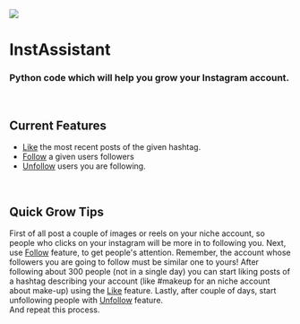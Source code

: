 <img src="https://user-images.githubusercontent.com/115635063/204157541-e1de1152-c969-4d57-ad34-6df681f415c3.png">



# InstAssistant 
### Python code which will help you grow your Instagram account.

<br/>


## Current Features

- [Like](https://github.com/BerzanTas/InstAssistant/blob/master/likeloop.py "Source code for this feature") the most recent posts of the given hashtag.
- [Follow](https://github.com/BerzanTas/InstAssistant/blob/master/follows.py "Source code for this feature") a given users followers
- [Unfollow](https://github.com/BerzanTas/InstAssistant/blob/master/unfollow.py "Source code for this feature") users you are following.

<br/>

## Quick Grow Tips

First of all post a couple of images or reels on your niche account, so people who clicks on your instagram will be more in to following you.
Next, use [Follow](https://github.com/BerzanTas/InstAssistant/blob/master/follows.py "Source code for this feature") feature, to get people's attention. Remember,
the account whose followers you are going to follow must be similar one to yours! After following about 300 people (not in a single day) you can start liking posts of a hashtag describing your account (like #makeup for an niche account about make-up) using the [Like](https://github.com/BerzanTas/InstAssistant/blob/master/likeloop.py "Source code for this feature") feature. Lastly, after couple of days, start unfollowing people with [Unfollow](https://github.com/BerzanTas/InstAssistant/blob/master/unfollow.py "Source code for this feature") feature. </br> And repeat this process.
